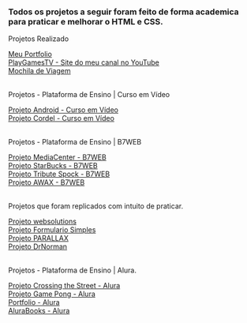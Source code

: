 
 
<h3>Todos os projetos a seguir foram feito de forma academica para praticar e melhorar o HTML e CSS.</h3>

<p>Projetos Realizado</p>
<lil> <a href="https://joaopauloffnogueira.github.io/projetos-academicos/portfolio/"> Meu Portfolio </a><br>
<lil> <a href="https://joaopauloffnogueira.github.io/projetos-academicos/playgamestv/"> PlayGamesTV - Site do meu canal no YouTube </a><br>
<lil> <a href="https://joaopauloffnogueira.github.io/projetos-academicos/mochila/"> Mochila de Viagem </a>
<br><br>
  
<p>Projetos - Plataforma de Ensino | Curso em Vídeo</p> 
<lil> <a href="https://joaopauloffnogueira.github.io/projetos-academicos/android/"> Projeto Android - Curso em Vídeo </a> <br> 
<lil> <a href="https://joaopauloffnogueira.github.io/projetos-academicos/Cordel/"> Projeto Cordel - Curso em Vídeo </a> 
<br><br>

<p>Projetos - Plataforma de Ensino | B7WEB</p>
<lil> <a href="https://joaopauloffnogueira.github.io/projetos-academicos/mediacenter/"> Projeto MediaCenter - B7WEB </a> <br> 
<lil> <a href="https://joaopauloffnogueira.github.io/projetos-academicos/starbucks/"> Projeto StarBucks - B7WEB </a> <br> 
<lil> <a href="https://joaopauloffnogueira.github.io/projetos-academicos/tribute spock/"> Projeto Tribute Spock - B7WEB </a> <br> 
<lil> <a href="https://joaopauloffnogueira.github.io/projetos-academicos/AWAX/"> Projeto AWAX - B7WEB </a>
<br><br>
 
<p>Projetos que foram replicados com intuito de praticar.</p>
<lil> <a href="https://joaopauloffnogueira.github.io/projetos-academicos/websolutions/"> Projeto websolutions </a> <br>
<lil> <a href="https://joaopauloffnogueira.github.io/projetos-academicos/formulario simples/"> Projeto Formulario Simples </a> <br>
<lil> <a href="https://joaopauloffnogueira.github.io/projetos-academicos/PARALLAX/"> Projeto PARALLAX </a> <br>
<lil> <a href="https://joaopauloffnogueira.github.io/projetos-academicos/drnorman/"> Projeto DrNorman </a>
<br><br>
 
<p>Projetos - Plataforma de Ensino | Alura.</p>
<lil> <a href="https://editor.p5js.org/JoaoPauloF/sketches/Kn3Qz5AWL"> Projeto Crossing the Street - Alura </a> <br>
<lil> <a href="https://editor.p5js.org/JoaoPauloF/sketches/Y7e2McZ6o"> Projeto Game Pong - Alura </a><br>
<lil> <a href="https://joaopauloffnogueira.github.io/projetos-academicos/portfolio/"> Portfolio - Alura </a><br>
 <lil> <a href="https://joaopauloffnogueira.github.io/projetos-academicos/alurabooks/"> AluraBooks - Alura </a><br>
<br><br>
 

